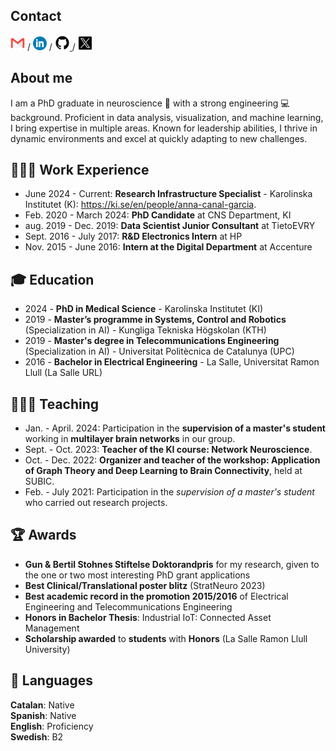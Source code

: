 ## Contact
[<img src="images/gmail_icon.png" alt="email_icon" width="23">](mailto:annacanalg@gmail.com) / [<img src="images/linkedin_icon.png" alt="linkedin_icon" width="22">](https://www.linkedin.com/in/annacanal/) / [<img src="images/github_icon.png" alt="github_icon" width="24">
](https://github.com/annacanal/) / [<img src="images/twitter_icon.png" alt="twitter_icon" width="23">](https://twitter.com/annacanalgarcia/)

## About me

I am a PhD graduate in neuroscience 🧠 with a strong engineering 💻 background. Proficient in data analysis, visualization, and machine learning, I bring expertise in multiple areas. Known for leadership abilities, I thrive in dynamic environments and excel at quickly adapting to new challenges. <br>

## 👩🏽‍💻 Work Experience
- June 2024 - Current: **Research Infrastructure Specialist** - Karolinska Institutet (K): https://ki.se/en/people/anna-canal-garcia.  <br>
- Feb. 2020 - March 2024: **PhD Candidate** at CNS Department, KI
- aug. 2019 - Dec. 2019: **Data Scientist Junior Consultant** at TietoEVRY
- Sept. 2016 - July 2017: **R&D Electronics Intern** at HP
- Nov. 2015 - June 2016: **Intern at the Digital Department** at Accenture <br>

## 🎓 Education
- 2024 - **PhD in Medical Science** - Karolinska Institutet (KI) <br>
- 2019 - **Master’s programme in Systems, Control and Robotics** (Specialization in AI) - Kungliga Tekniska Högskolan (KTH) <br>
- 2019 - **Master's degree in Telecommunications Engineering** (Specialization in AI)  - Universitat Politècnica de Catalunya (UPC) <br>
- 2016 - **Bachelor in Electrical Engineering** - La Salle, Universitat Ramon Llull (La Salle URL) <br>

## 👩🏽‍🏫 Teaching
- Jan. - April. 2024: Participation in the **supervision of a master's student** working in **multilayer brain networks** in our group.
- Sept. - Oct. 2023: **Teacher of the KI course: Network Neuroscience**.
- Oct. - Dec. 2022: **Organizer and teacher of the workshop: Application of Graph Theory and Deep Learning to Brain Connectivity**, held at SUBIC.
- Feb. - July 2021: Participation in the *supervision of a master's student* who carried out research projects.

## 🏆 Awards
- **Gun & Bertil Stohnes Stiftelse Doktorandpris** for my research, given to the one or two most interesting PhD grant applications
- **Best Clinical/Translational poster blitz** (StratNeuro 2023)
- **Best academic record in the promotion 2015/2016** of Electrical Engineering and Telecommunications Engineering
- **Honors in Bachelor Thesis**: Industrial IoT: Connected Asset Management
- **Scholarship awarded** to **students** with **Honors** (La Salle Ramon Llull University)

## 💬 Languages

**Catalan**: Native <br>
**Spanish**: Native <br>
**English**: Proficiency <br>
**Swedish**: B2
<br><br>
